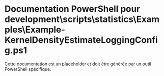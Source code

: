 # Documentation PowerShell pour development\scripts\statistics\Examples\Example-KernelDensityEstimateLoggingConfig.ps1

Cette documentation est un placeholder et doit être générée par un outil PowerShell spécifique.
